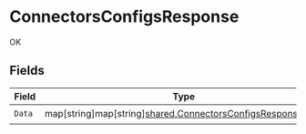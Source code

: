 # ConnectorsConfigsResponse

OK


## Fields

| Field                                                                                                                     | Type                                                                                                                      | Required                                                                                                                  | Description                                                                                                               |
| ------------------------------------------------------------------------------------------------------------------------- | ------------------------------------------------------------------------------------------------------------------------- | ------------------------------------------------------------------------------------------------------------------------- | ------------------------------------------------------------------------------------------------------------------------- |
| `Data`                                                                                                                    | map[string]map[string][shared.ConnectorsConfigsResponseData](../../../pkg/models/shared/connectorsconfigsresponsedata.md) | :heavy_check_mark:                                                                                                        | N/A                                                                                                                       |